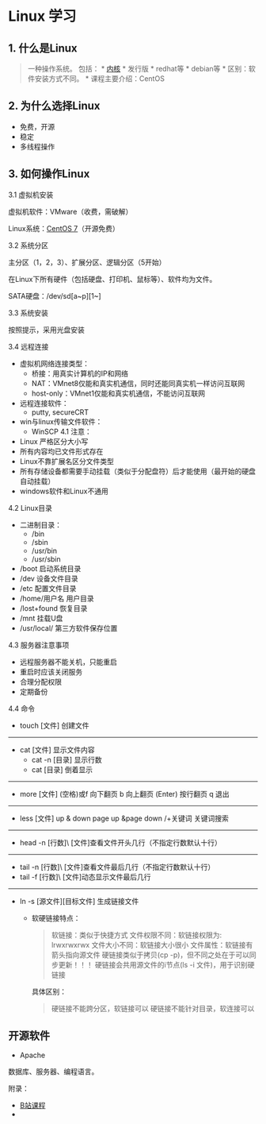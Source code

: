 # Linux 学习
## 1. 什么是Linux
> 一种操作系统。
包括：
	* [内核](www.kernel.org)
	* 发行版
		* redhat等
		* debian等
		* 区别：软件安装方式不同。
		* 课程主要介绍：CentOS
## 2. 为什么选择Linux
* 免费，开源
* 稳定
* 多线程操作
## 3. 如何操作Linux

3.1 虚拟机安装

虚拟机软件：VMware（收费，需破解）

Linux系统：[CentOS 7](http://www.centos.org)（开源免费）

3.2 系统分区

主分区（1，2，3）、扩展分区、逻辑分区（5开始）

在Linux下所有硬件（包括硬盘、打印机、鼠标等）、软件均为文件。

SATA硬盘：/dev/sd\[a~p\]\[1~\]

3.3 系统安装

按照提示，采用光盘安装

3.4 远程连接

* 虚拟机网络连接类型：
	* 桥接：用真实计算机的IP和网络
	* NAT：VMnet8仅能和真实机通信，同时还能同真实机一样访问互联网
	* host-only：VMnet1仅能和真实机通信，不能访问互联网
* 远程连接软件：
	* putty, secureCRT
* win与linux传输文件软件：
	* WinSCP
	4.1 注意：
* Linux 严格区分大小写
* 所有内容均已文件形式存在
* Linux不靠扩展名区分文件类型
* 所有存储设备都需要手动挂载（类似于分配盘符）后才能使用（最开始的硬盘自动挂载）
* windows软件和Linux不通用

4.2 Linux目录
* 二进制目录：
	* /bin
	* /sbin
	* /usr/bin
	* /usr/sbin
* /boot 启动系统目录
* /dev 设备文件目录
* /etc 配置文件目录
* /home/用户名  用户目录
* /lost+found 恢复目录
* /mnt 挂载U盘
* /usr/local/  第三方软件保存位置

4.3 服务器注意事项
* 远程服务器不能关机，只能重启
* 重启时应该关闭服务
* 合理分配权限
* 定期备份

4.4 命令

* touch [文件] 创建文件

---

* cat [文件] 显示文件内容
	* cat -n  [目录]  显示行数
	* cat [目录]  倒着显示

---

* more [文件]
	(空格)或f  向下翻页
	b 向上翻页
	(Enter) 按行翻页
	q 退出
---

* less [文件]
	up & down 
	page up &page down
	/+关键词  关键词搜索
---

* head -n [行数]\ [文件\]查看文件开头几行（不指定行数默认十行）

---

* tail -n [行数]\ [文件\]查看文件最后几行（不指定行数默认十行）
* tail -f [行数]\ [文件\]动态显示文件最后几行

---

* ln -s [源文件]\[目标文件\] 生成链接文件
	* 软硬链接特点：
		> 软链接：类似于快捷方式
		> 文件权限不同：软链接权限为: lrwxrwxrwx
		> 文件大小不同：软链接大小很小
		> 文件属性：软链接有箭头指向源文件
		> 硬链接类似于拷贝(cp -p)，但不同之处在于可以同步更新！！！
		> 硬链接会共用源文件的i节点(ls -i 文件)，用于识别硬链接
		
		具体区别：
		> 硬链接不能跨分区，软链接可以
		> 硬链接不能针对目录，软连接可以
## 开源软件
* Apache

数据库、服务器、编程语言。

附录：
* [B站课程](https://www.bilibili.com/video/BV1mW411i7Qf?p=2&spm_id_from=pageDriver)
* 